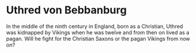 # Uthred von Bebbanburg
In the middle of the ninth century in England, born as a Christian, Uthred was kidnapped by Vikings when he was twelve and from then on lived as a pagan. Will he fight for the Christian Saxons or the pagan Vikings from now on?